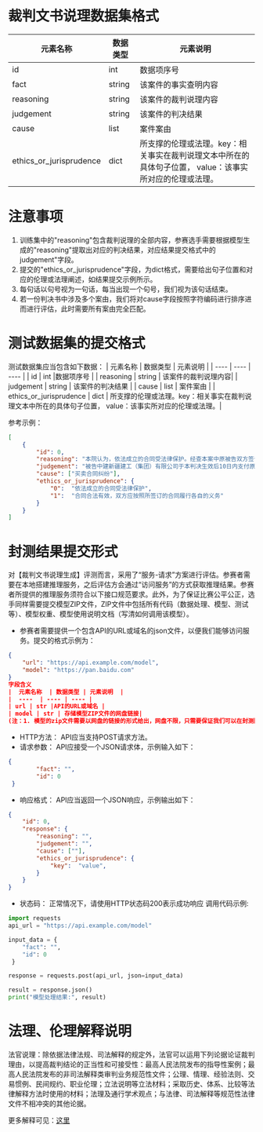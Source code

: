 # 裁判文书说理数据集格式
|  元素名称  | 数据类型 | 元素说明  |
|  ----  | ---- | ---- |
| id | int |数据项序号 |
| fact | string | 该案件的事实查明内容 |
| reasoning | string | 该案件的裁判说理内容| 
| judgement | string | 该案件的判决结果 |
| cause | list | 案件案由 |
| ethics_or_jurisprudence | dict | 所支撑的伦理或法理。key：相关事实在裁判说理文本中所在的具体句子位置， value：该事实所对应的伦理或法理。|

# 注意事项
1. 训练集中的"reasoning"包含裁判说理的全部内容，参赛选手需要根据模型生成的"reasoning"提取出对应的判决结果，对应结果提交格式中的judgement"字段。
2. 提交的"ethics_or_jurisprudence"字段，为dict格式，需要给出句子位置和对应的伦理或法理阐述，如结果提交示例所示。
3. 每句话以句号视为一句话，每当出现一个句号，我们视为该句话结束。
4. 若一份判决书中涉及多个案由，我们将对cause字段按照字符编码进行排序进而进行评估，此时需要所有案由完全匹配。

# 测试数据集的提交格式

测试数据集应当包含如下数据：
|  元素名称  | 数据类型 | 元素说明  |
|  ----  | ---- | ---- |
| id | int |数据项序号 |
| reasoning | string | 该案件的裁判说理内容| 
| judgement | string | 该案件的判决结果 |
| cause | list | 案件案由 |
| ethics_or_jurisprudence | dict | 所支撑的伦理或法理。key：相关事实在裁判说理文本中所在的具体句子位置， value：该事实所对应的伦理或法理。|

参考示例：

```json
[
    {
        "id": 0,
        "reasoning": "本院认为，依法成立的合同受法律保护。经查本案中原被告双方签订的《物资采购与供应合同》系双方真实意思表示，且不违反法律法规强制性规定，合法有效，双方均应依约履行各自的义务。经查，原告已按照合同约定履行供货义务，经双方结算当庭确认总供货金额为2075430.59元，被告已经付款1341000元，剩余的其中39293.54元原告当庭陈述不再主张，故对于原告要求被告支付货款695137.05元的主张，事实清楚，证据充分，本院予以支持。综上，依据《中华人民共和国民法典》第四百六十五条、第五百零二条、第五百零九条、第五百七十九条之规定，判决如下：被告中建新疆建工（集团）有限公司于本判决生效后10日内支付原告青岛三金机电有限公司货款695137.05元。如果未按本判决指定的期间履行给付金钱的义务，应当按照《中华人民共和国民事诉讼法》第二百六十条之规定，加倍支付迟延履行期间的债务利息。案件受理费减半收取5376元，由被告负担，被告在履行上述付款义务时将应承担的案件受理费一并给付原告。",
        "judgement": "被告中建新疆建工（集团）有限公司于本判决生效后10日内支付原告青岛三金机电有限公司货款695137.05元。如果未按本判决指定的期间履行给付金钱的义务，应当按照《中华人民共和国民事诉讼法》第二百六十条之规定，加倍支付迟延履行期间的债务利息。案件受理费减半收取5376元，由被告负担，被告在履行上述付款义务时将应承担的案件受理费一并给付原告" ,
        "cause": ["买卖合同纠纷"],
        "ethics_or_jurisprudence": { 
            "0":  "依法成立的合同受法律保护",
            "1":  "合同合法有效，双方应按照所签订的合同履行各自的义务"
        }
    }
] 
```
# 封测结果提交形式

对【裁判文书说理生成】评测而言，采用了“服务-请求”方案进行评估。参赛者需要在本地搭建推理服务，之后评估方会通过“访问服务”的方式获取推理结果。参赛者所提供的推理服务须符合以下接口规范要求。此外，为了保证比赛公平公正，选手同样需要提交模型ZIP文件，ZIP文件中包括所有代码（数据处理、模型、测试等）、模型权重、模型使用说明文档（写清如何调用该模型）。
- 参赛者需要提供一个包含API的URL或域名的json文件，以便我们能够访问服务。提交的格式示例为：
```json
{
    "url": "https://api.example.com/model",
    "model": "https://pan.baidu.com"
}
字段含义
|  元素名称  | 数据类型 | 元素说明  |
|  ----  | ---- | ---- |
| url | str |API的URL或域名 |
| model | str | 存储模型ZIP文件的网盘链接| 
(注：1. 模型的zip文件需要以网盘的链接的形式给出，网盘不限，只需要保证我们可以在封测阶段可以成功下载模型zip文件。2. 封测阶段的)
```
- HTTP方法： API应当支持POST请求方法。
- 请求参数： API应接受一个JSON请求体，示例输入如下：
```json
{
        "fact": "",
        "id": 0
 }
 ```
- 响应格式： API应当返回一个JSON响应，示例输出如下：
```json
{
    "id": 0, 
    "response": {
        "reasoning": "",
        "judgement": "",
        "cause": [""],
        "ethics_or_jurisprudence": { 
            "key":  "value",
        }
    }
}
```
- 状态码： 正常情况下，请使用HTTP状态码200表示成功响应
调用代码示例:
```python
import requests
api_url = "https://api.example.com/model"

input_data = {
    "fact": "",
    "id": 0
 }

response = requests.post(api_url, json=input_data)

result = response.json()
print("模型处理结果:", result)
```


# 法理、伦理解释说明

法官说理：除依据法律法规、司法解释的规定外，法官可以运用下列论据论证裁判理由，以提高裁判结论的正当性和可接受性：最高人民法院发布的指导性案例；最高人民法院发布的非司法解释类审判业务规范性文件；公理、情理、经验法则、交易惯例、民间规约、职业伦理；立法说明等立法材料；采取历史、体系、比较等法律解释方法时使用的材料；法理及通行学术观点；与法律、司法解释等规范性法律文件不相冲突的其他论据。

更多解释可见：[这里](https://mp.weixin.qq.com/s?__biz=MzkzMDUzNzgzNA==&mid=2247488662&idx=3&sn=e034cd2a4aecfcc272bfdeb97c5d91dc&chksm=c30eacc4508f09acb5487152ea638ebb9ece1cee256cf9d1c944ca48641485539db5e581dffe&mpshare=1&scene=1&srcid=0828uya6kJryWcw9lX5MgZhs&sharer_shareinfo=d44f98bd64df2a763cbe4db02ebda1a2&sharer_shareinfo_first=cbda01d31991ed775d1a998a05aff664#rd)
